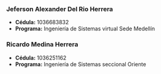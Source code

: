 ### Jeferson Alexander Del Rio Herrera
- **Cédula:** 1036683832
- **Programa:** Ingeniería de Sistemas  virtual Sede Medellín

### Ricardo Medina Herrera
- **Cédula:** 1036251162
- **Programa:** Ingeniería de Sistemas seccional Oriente
